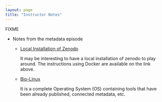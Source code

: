 ```yaml
---
layout: page
title: "Instructor Notes"
---
```

FIXME

- Notes from the metadata episode
  - [Local Installation of Zenodo](https://github.com/zenodo/zenodo/blob/master/INSTALL.rst)

    It may be interesting to have a local installation of zenodo to play around. The instructions using Docker are available on the link above.

  - [Bio-Linux](http://environmentalomics.org/bio-linux-software-list/)

    It is a complete Operating System (OS) containing tools that have been already published, connected metadata, etc.
